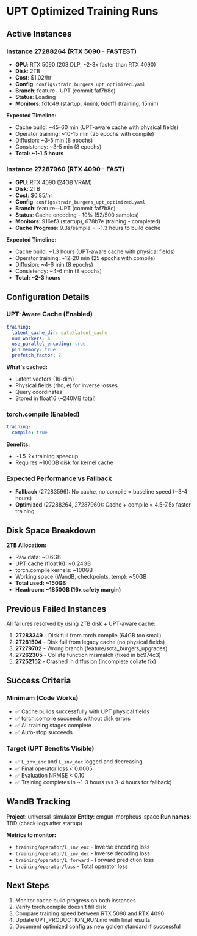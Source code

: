 # UPT Optimized Training Runs

## Active Instances

### Instance 27288264 (RTX 5090 - FASTEST)
- **GPU**: RTX 5090 (203 DLP, ~2-3x faster than RTX 4090)
- **Disk**: 2TB
- **Cost**: $1.02/hr
- **Config**: `configs/train_burgers_upt_optimized.yaml`
- **Branch**: feature--UPT (commit faf7b8c)
- **Status**: Loading
- **Monitors**: fd1c49 (startup, 4min), 6ddff1 (training, 15min)

**Expected Timeline:**
- Cache build: ~45-60 min (UPT-aware cache with physical fields)
- Operator training: ~10-15 min (25 epochs with compile)
- Diffusion: ~3-5 min (8 epochs)
- Consistency: ~3-5 min (8 epochs)
- **Total: ~1-1.5 hours**

### Instance 27287960 (RTX 4090 - FAST)
- **GPU**: RTX 4090 (24GB VRAM)
- **Disk**: 2TB
- **Cost**: $0.85/hr
- **Config**: `configs/train_burgers_upt_optimized.yaml`
- **Branch**: feature--UPT (commit faf7b8c)
- **Status**: Cache encoding - 10% (52/500 samples)
- **Monitors**: 916ef3 (startup), 678b7e (training - completed)
- **Cache Progress**: 9.3s/sample = ~1.3 hours to build cache

**Expected Timeline:**
- Cache build: ~1.3 hours (UPT-aware cache with physical fields)
- Operator training: ~12-20 min (25 epochs with compile)
- Diffusion: ~4-6 min (8 epochs)
- Consistency: ~4-6 min (8 epochs)
- **Total: ~2-3 hours**

## Configuration Details

### UPT-Aware Cache (Enabled)
```yaml
training:
  latent_cache_dir: data/latent_cache
  num_workers: 4
  use_parallel_encoding: true
  pin_memory: true
  prefetch_factor: 2
```

**What's cached:**
- Latent vectors (16-dim)
- Physical fields (rho, e) for inverse losses
- Query coordinates
- Stored in float16 (~240MB total)

### torch.compile (Enabled)
```yaml
training:
  compile: true
```

**Benefits:**
- ~1.5-2x training speedup
- Requires ~100GB disk for kernel cache

### Expected Performance vs Fallback
- **Fallback** (27283596): No cache, no compile = baseline speed (~3-4 hours)
- **Optimized** (27288264, 27287960): Cache + compile = 4.5-7.5x faster training

## Disk Space Breakdown

**2TB Allocation:**
- Raw data: ~0.6GB
- UPT cache (float16): ~0.24GB
- torch.compile kernels: ~100GB
- Working space (WandB, checkpoints, temp): ~50GB
- **Total used: ~150GB**
- **Headroom: ~1850GB (16x safety margin)**

## Previous Failed Instances

All failures resolved by using 2TB disk + UPT-aware cache:

1. **27283349** - Disk full from torch.compile (64GB too small)
2. **27281504** - Disk full from legacy cache (no physical fields)
3. **27279702** - Wrong branch (feature/sota_burgers_upgrades)
4. **27262305** - Collate function mismatch (fixed in bc974c3)
5. **27252152** - Crashed in diffusion (incomplete collate fix)

## Success Criteria

### Minimum (Code Works)
- ✅ Cache builds successfully with UPT physical fields
- ✅ torch.compile succeeds without disk errors
- ✅ All training stages complete
- ✅ Auto-stop succeeds

### Target (UPT Benefits Visible)
- ✅ `L_inv_enc` and `L_inv_dec` logged and decreasing
- ✅ Final operator loss < 0.0005
- ✅ Evaluation NRMSE < 0.10
- ✅ Training completes in ~1-3 hours (vs 3-4 hours for fallback)

## WandB Tracking

**Project**: universal-simulator
**Entity**: emgun-morpheus-space
**Run names**: TBD (check logs after startup)

**Metrics to monitor:**
- `training/operator/L_inv_enc` - Inverse encoding loss
- `training/operator/L_inv_dec` - Inverse decoding loss
- `training/operator/L_forward` - Forward prediction loss
- `training/operator/loss` - Total operator loss

## Next Steps

1. Monitor cache build progress on both instances
2. Verify torch.compile doesn't fill disk
3. Compare training speed between RTX 5090 and RTX 4090
4. Update UPT_PRODUCTION_RUN.md with final results
5. Document optimized config as new golden standard if successful
